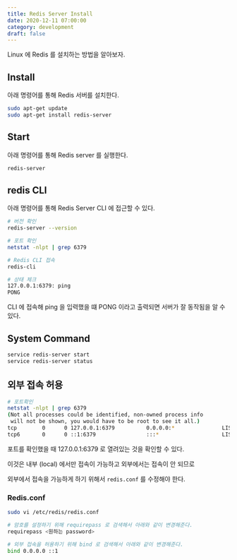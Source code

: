 ```yaml
---
title: Redis Server Install
date: 2020-12-11 07:00:00
category: development
draft: false
---
```


Linux 에 Redis 를 설치하는 방법을 알아보자.

## Install

아래 명령어를 통해 Redis 서버를 설치한다.

```bash
sudo apt-get update
sudo apt-get install redis-server
```

## Start

아래 명령어를 통해 Redis server 를 실행한다.

```bash
redis-server
```

## redis CLI

아래 명령어를 통해 Redis Server CLI 에 접근할 수 있다.

```bash
# 버전 확인
redis-server --version

# 포트 확인
netstat -nlpt | grep 6379

# Redis CLI 접속
redis-cli

# 상태 체크
127.0.0.1:6379: ping
PONG
```

CLI 에 접속해 ping 을 입력했을 떄 PONG 이라고 출력되면 서버가 잘 동작됨을 알 수 있다.

## System Command

```bash
service redis-server start
service redis-server status
```

## 외부 접속 허용

```bash
# 포트확인
netstat -nlpt | grep 6379
(Not all processes could be identified, non-owned process info
 will not be shown, you would have to be root to see it all.)
tcp        0      0 127.0.0.1:6379          0.0.0.0:*               LISTEN                                                                                                                                                                   -
tcp6       0      0 ::1:6379                :::*                    LISTENz`
```

포트를 확인했을 때 127.0.0.1:6379 로 열려있는 것을 확인할 수 있다.

이것은 내부 (local) 에서만 접속이 가능하고 외부에서는 접속이 안 되므로

외부에서 접속을 가능하게 하기 위해서 `redis.conf` 를 수정해야 한다.

### Redis.conf

```bash
sudo vi /etc/redis/redis.conf

# 암호를 설정하기 위해 requirepass 로 검색해서 아래와 같이 변경해준다.
requirepass <원하는 password>

# 외부 접속을 허용하기 위해 bind 로 검색해서 아래와 같이 변경해준다.
bind 0.0.0.0 ::1
```
